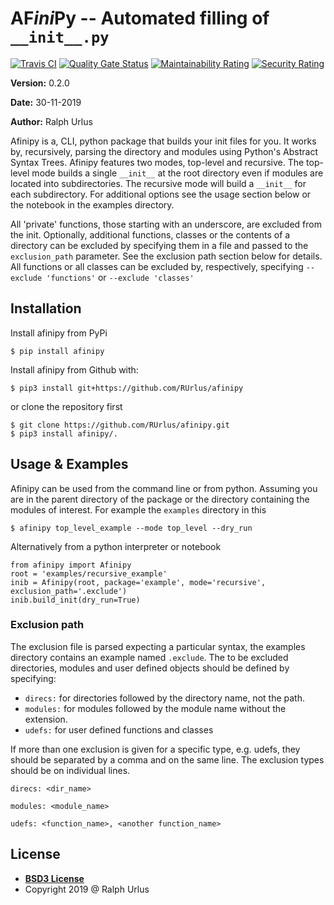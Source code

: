 # AF*ini*Py -- Automated filling of `__init__.py`
[![Travis CI](https://travis-ci.com/RUrlus/afinipy.svg?branch=master)](https://travis-ci.com/RUrlus/afinipy)
[![Quality Gate Status](https://sonarcloud.io/api/project_badges/measure?project=RUrlus_afinipy&metric=alert_status)](https://sonarcloud.io/dashboard?id=RUrlus_afinipy)
[![Maintainability Rating](https://sonarcloud.io/api/project_badges/measure?project=RUrlus_afinipy&metric=sqale_rating)](https://sonarcloud.io/dashboard?id=RUrlus_afinipy)
[![Security Rating](https://sonarcloud.io/api/project_badges/measure?project=RUrlus_afinipy&metric=security_rating)](https://sonarcloud.io/dashboard?id=RUrlus_afinipy)

**Version:** 0.2.0

**Date:** 30-11-2019

**Author:** Ralph Urlus

Afinipy is a, CLI, python package that builds your init files for you.
It works by, recursively, parsing the directory and modules using Python's Abstract Syntax Trees.
Afinipy features two modes, top-level and recursive. The top-level mode builds a single `__init__` at
the root directory even if modules are located into subdirectories. The recursive mode will build a
`__init__` for each subdirectory. For additional options see the usage section below or the notebook
in the examples directory.

All 'private' functions, those starting with an underscore, are excluded from the init. Optionally,
additional functions, classes or the contents of a directory can be excluded by specifying them in
a file and passed to the `exclusion_path` parameter. See the exclusion path section below for details.
All functions or all classes can be excluded by, respectively, specifying `--exclude 'functions'` or `--exclude 'classes'`

## Installation
Install afinipy from PyPi
```shell
$ pip install afinipy
```
Install afinipy from Github with:
```shell
$ pip3 install git+https://github.com/RUrlus/afinipy
```
or clone the repository first
```shell
$ git clone https://github.com/RUrlus/afinipy.git
$ pip3 install afinipy/.
```

## Usage & Examples
Afinipy can be used from the command line or from python.
Assuming you are in the parent directory of the package or the directory containing the modules of interest. For example the `examples` directory in this 
```shell
$ afinipy top_level_example --mode top_level --dry_run
```

Alternatively from a python interpreter or notebook
```python3
from afinipy import Afinipy
root = 'examples/recursive_example'
inib = Afinipy(root, package='example', mode='recursive', exclusion_path='.exclude')
inib.build_init(dry_run=True)
```

### Exclusion path
The exclusion file is parsed expecting a particular syntax, the examples directory contains an example named `.exclude`.
The to be excluded directories, modules and user defined objects should be defined by specifying:
* `direcs:` for directories followed by the directory name, not the path.
* `modules:` for modules followed by the module name without the extension.
* `udefs:` for user defined functions and classes

If more than one exclusion is given for a specific type, e.g. udefs, they should be separated by a comma and on the same line.
The exclusion types should be on individual lines. 
```
direcs: <dir_name>

modules: <module_name>

udefs: <function_name>, <another function_name>
```

## License
- **[BSD3 License](https://spdx.org/licenses/BSD-3-Clause.html)**
- Copyright 2019 @ Ralph Urlus
